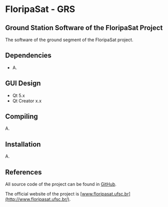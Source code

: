 # FloripaSat - GRS
## Ground Station Software of the FloripaSat Project

The software of the ground segment of the FloripaSat project.

## Dependencies

* A.

## GUI Design

* Qt 5.x
* Qt Creator x.x

## Compiling

A.

## Installation

A.

## References

All source code of the project can be found in [GitHub](https://github.com/floripasat).

The official website of the project is [www.floripasat.ufsc.br](http://www.floripasat.ufsc.br/).
